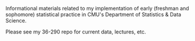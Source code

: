 
Informational materials related to my implementation of early (freshman and sophomore) statistical practice in CMU's Department of Statistics & Data Science.

Please see my 36-290 repo for current data, lectures, etc.

